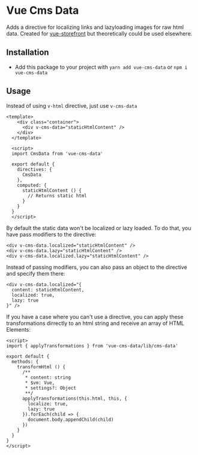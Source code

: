 # Vue Cms Data
Adds a directive for localizing links and lazyloading images for raw html data. Created for [vue-storefront](https://github.com/DivanteLtd/vue-storefront) but theoretically could be used elsewhere.


## Installation
* Add this package to your project with `yarn add vue-cms-data` or `npm i vue-cms-data`

## Usage
Instead of using `v-html` directive, just use `v-cms-data`
```vue
<template>
    <div class="container">
      <div v-cms-data="staticHtmlContent" />
    </div>
  </template>

  <script>
  import CmsData from 'vue-cms-data'

  export default {
    directives: {
      CmsData
    },
    computed: {
      staticHtmlContent () {
        // Returns static html
      }
    }
  }
  </script>
```

By default the static data won't be localized or lazy loaded. To do that, you have pass modifiers to the
directive:

```vue
<div v-cms-data.localized="staticHtmlContent" />
<div v-cms-data.lazy="staticHtmlContent" />
<div v-cms-data.localized.lazy="staticHtmlContent" />
```

Instead of passing modifiers, you can also pass an object to the directive and specify them there:

```vue
<div v-cms-data.localized="{
  content: staticHtmlContent,
  localized: true,
  lazy: true
}" />
```

If you have a case where you can't use a directive, you can apply these transformations dirrectly to an html string and receive
an array of HTML Elements:

```vue
<script>
import { applyTransformations } from 'vue-cms-data/lib/cms-data'

export default {
  methods: {
    transformHtml () {
      /**
       * content: string
       * $vm: Vue,
       * settings?: Object
       **/
      applyTransformations(this.html, this, {
        localize: true,
        lazy: true
      }).forEach(child => {
        document.body.appendChild(child)
      })
    }
  }
}
</script>
```
